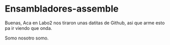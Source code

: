 # Ensambladores-assemble

Buenas,
Aca en Labo2 nos tiraron unas datitas de Github, asi que arme esto pa ir viendo que onda.

Somo nosotro somo.
